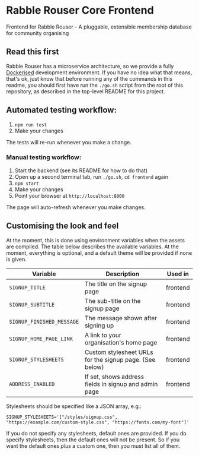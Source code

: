 # Rabble Rouser Core Frontend

Frontend for Rabble Rouser - A pluggable, extensible membership database for community organising

## Read this first
Rabble Rouser has a microservice architecture, so we provide a fully [Dockerised](https://www.docker.com/) development
environment. If you have no idea what that means, that's ok, just know that before running any of the commands in this
readme, you should first have run the `./go.sh` script from the root of this repository, as described in the top-level
README for this project.

## Automated testing workflow:

 1. `npm run test`
 2. Make your changes

The tests will re-run whenever you make a change.

### Manual testing workflow:

 1. Start the backend (see its README for how to do that)
 2. Open up a second terminal tab, run `./go.sh`, `cd frontend` again
 3. `npm start`
 4. Make your changes
 5. Point your browser at `http://localhost:8000`

The page will auto-refresh whenever you make changes.

## Customising the look and feel

At the moment, this is done using environment variables when the assets are compiled. The table below describes the
available variables. At the moment, everything is optional, and a default theme will be provided if none is given.

| Variable                 | Description                                                           | Used in  |
|--------------------------|-----------------------------------------------------------------------|----------|
| `SIGNUP_TITLE`           | The title on the signup page                                          | frontend |
| `SIGNUP_SUBTITLE`        | The sub-title on the signup page                                      | frontend |
| `SIGNUP_FINISHED_MESSAGE`| The message shown after signing up                                    | frontend |
| `SIGNUP_HOME_PAGE_LINK`  | A link to your organisation's home page                               | frontend |
| `SIGNUP_STYLESHEETS`     | Custom stylesheet URLs for the signup page. (See below)               | frontend |
| `ADDRESS_ENABLED`        | If set, shows address fields in signup and admin page                 | frontend |

Stylesheets should be specified like a JSON array, e.g.:

`SIGNUP_STYLESHEETS='["/styles/signup.css", "https://example.com/custom-style.css", "https://fonts.com/my-font"]'`

If you do not specify any stylesheets, default ones are provided. If you do specify stylesheets, then the default ones
will not be present. So if you want the default ones *plus* a custom one, then you must list all of them.
